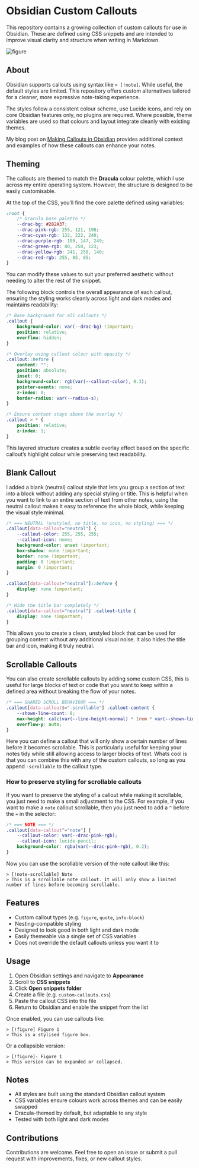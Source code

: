 # Obsidian Custom Callouts

This repository contains a growing collection of custom callouts for use in Obsidian. These are defined using CSS snippets and are intended to improve visual clarity and structure when writing in Markdown.

![figure](https://briannalaird.com/_images/fig6.png)

## About

Obsidian supports callouts using syntax like `> [!note]`. While useful, the default styles are limited. This repository offers custom alternatives tailored for a cleaner, more expressive note-taking experience.

The styles follow a consistent colour scheme, use Lucide icons, and rely on core Obsidian features only, no plugins are required. Where possible, theme variables are used so that colours and layout integrate cleanly with existing themes.

My blog post on [Making Callouts in Obsidian](https://briannalaird.com/content/blog-posts/2025-06-17-making-callouts-obsidian.html) provides additional context and examples of how these callouts can enhance your notes.

## Theming

The callouts are themed to match the **Dracula** colour palette, which I use across my entire operating system. However, the structure is designed to be easily customisable.

At the top of the CSS, you’ll find the core palette defined using variables:

```css
:root {
    /* Dracula base palette */
    --drac-bg: #282A37;
    --drac-pink-rgb: 255, 121, 198;
    --drac-cyan-rgb: 132, 222, 240;
    --drac-purple-rgb: 189, 147, 249;
    --drac-green-rgb: 80, 250, 123;
    --drac-yellow-rgb: 241, 250, 140;
    --drac-red-rgb: 255, 85, 85;
}
```

You can modify these values to suit your preferred aesthetic without needing to alter the rest of the snippet.

The following block controls the overall appearance of each callout, ensuring the styling works cleanly across light and dark modes and maintains readability:

```css
/* Base background for all callouts */
.callout {
    background-color: var(--drac-bg) !important;
    position: relative;
    overflow: hidden;
}

/* Overlay using callout colour with opacity */
.callout::before {
    content: "";
    position: absolute;
    inset: 0;
    background-color: rgb(var(--callout-color), 0.3);
    pointer-events: none;
    z-index: 0;
    border-radius: var(--radius-s);
}

/* Ensure content stays above the overlay */
.callout > * {
    position: relative;
    z-index: 1;
}
```

This layered structure creates a subtle overlay effect based on the specific callout’s highlight colour while preserving text readability.

## Blank Callout

I added a blank (neutral) callout style that lets you group a section of text into a block without adding any special styling or title. This is helpful when you want to link to an entire section of text from other notes, using the neutral callout makes it easy to reference the whole block, while keeping the visual style minimal.

```css
/* === NEUTRAL (unstyled, no title, no icon, no styling) === */
.callout[data-callout="neutral"] {
    --callout-color: 255, 255, 255;
    --callout-icon: none;
    background-color: unset !important;
    box-shadow: none !important;
    border: none !important;
    padding: 0 !important;
    margin: 0 !important;
}

.callout[data-callout="neutral"]::before {
    display: none !important;
}

/* Hide the title bar completely */
.callout[data-callout="neutral"] .callout-title {
    display: none !important;
}
```

This allows you to create a clean, unstyled block that can be used for grouping content without any additional visual noise. It also hides the title bar and icon, making it truly neutral.

## Scrollable Callouts

You can also create scrollable callouts by adding some custom CSS, this is useful for large blocks of text or code that you want to keep within a defined area without breaking the flow of your notes.

```css
/* === SHARED SCROLL BEHAVIOUR === */
.callout[data-callout$="-scrollable"] .callout-content {
    --shown-line-count: 8;
    max-height: calc(var(--line-height-normal) * 1rem * var(--shown-line-count));
    overflow-y: auto;
}
```

Here you can define a callout that will only show a certain number of lines before it becomes scrollable. This is particularly useful for keeping your notes tidy while still allowing access to larger blocks of text. Whats cool is that you can combine this with any of the custom callouts, so long as you append `-scrollable` to the callout type.

### How to preserve styling for scrollable callouts

If you want to preserve the styling of a callout while making it scrollable, you just need to make a small adjustment to the CSS. For example, if you want to make a `note` callout scrollable, then you just need to add a `^` before the `=` in the selector:

```css
/* === NOTE === */
.callout[data-callout^="note"] {
    --callout-color: var(--drac-pink-rgb);
    --callout-icon: lucide-pencil;
    background-color: rgba(var(--drac-pink-rgb), 0.2);
}
```

Now you can use the scrollable version of the note callout like this:

```
> [!note-scrollable] Note
> This is a scrollable note callout. It will only show a limited number of lines before becoming scrollable.
```

## Features

* Custom callout types (e.g. `figure`, `quote`, `info-block`)
* Nesting-compatible styling
* Designed to look good in both light and dark mode
* Easily themeable via a single set of CSS variables
* Does not override the default callouts unless you want it to

## Usage

1. Open Obsidian settings and navigate to **Appearance**
2. Scroll to **CSS snippets**
3. Click **Open snippets folder**
4. Create a file (e.g. `custom-callouts.css`)
5. Paste the callout CSS into the file
6. Return to Obsidian and enable the snippet from the list

Once enabled, you can use callouts like:

```
> [!figure] Figure 1
> This is a stylised figure box.
```

Or a collapsible version:

```
> [!figure]- Figure 1
> This version can be expanded or collapsed.
```

## Notes

* All styles are built using the standard Obsidian callout system
* CSS variables ensure colours work across themes and can be easily swapped
* Dracula-themed by default, but adaptable to any style
* Tested with both light and dark modes

## Contributions

Contributions are welcome. Feel free to open an issue or submit a pull request with improvements, fixes, or new callout styles.
